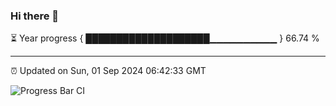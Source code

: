 ### Hi there 👋

⏳ Year progress { ████████████████████▁▁▁▁▁▁▁▁▁▁ } 66.74 %

---

⏰ Updated on Sun, 01 Sep 2024 06:42:33 GMT

![Progress Bar CI](https://github.com/IshwaranRudhara/GIT-ACTION/workflows/Progress%20Bar%20CI/badge.svg)
